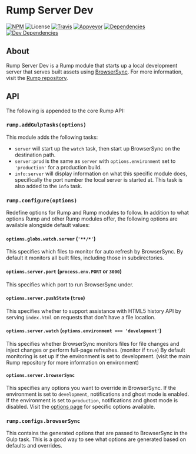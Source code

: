 # Rump Server Dev
[![NPM](http://img.shields.io/npm/v/rump-server-dev.svg?style=flat-square)](https://www.npmjs.org/package/rump-server-dev)
![License](http://img.shields.io/npm/l/rump-server-dev.svg?style=flat-square)
[![Travis](http://img.shields.io/travis/rumps/rump-server-dev.svg?style=flat-square&label=travis)](https://travis-ci.org/rumps/rump-server-dev)
[![Appveyor](http://img.shields.io/appveyor/ci/jupl/rump-server-dev.svg?style=flat-square&label=appveyor)](https://ci.appveyor.com/project/jupl/rump-server-dev)
[![Dependencies](http://img.shields.io/david/rumps/rump-server-dev.svg?style=flat-square)](https://david-dm.org/rumps/rump-server-dev)
[![Dev Dependencies](http://img.shields.io/david/dev/rumps/rump-server-dev.svg?style=flat-square)](https://david-dm.org/rumps/rump-server-dev#info=devDependencies)


## About
Rump Server Dev is a Rump module that starts up a local development server that
serves built assets using [BrowserSync](http://www.browsersync.io/). For more
information, visit the [Rump repository](https://github.com/rumps/rump).


## API
The following is appended to the core Rump API:

### `rump.addGulpTasks(options)`
This module adds the following tasks:

- `server` will start up the `watch` task, then start up BrowserSync on the
destination path.
- `server:prod` is the same as `server` with `options.environment` set to
`'production'` for a production build.
- `info:server` will display information on what this specific module does,
specifically the port number the local server is started at. This task is also
added to the `info` task.

### `rump.configure(options)`
Redefine options for Rump and Rump modules to follow. In addition to what
options Rump and other Rump modules offer, the following options are
available alongside default values:

#### `options.globs.watch.server` (`'**/*'`)
This specifies which files to monitor for auto refresh by BrowserSync. By
default it monitors all built files, including those in subdirectories.

#### `options.server.port` (`process.env.PORT` or `3000`)
This specifies which port to run BrowserSync under.

#### `options.server.pushState` (`true`)
This specifies whether to support assistance with HTML5 history API by serving
`index.html` on requests that don't have a file location.

#### `options.server.watch` (`options.environment === 'development'`)
This specifies whether BrowserSync monitors files for file changes and inject
changes or perform full-page refreshes. (monitor if `true`) By default
monitoring is set up if the environment is set to development. (visit the main
Rump repository for more information on environment)

#### `options.server.browserSync`
This specifies any options you want to override in BrowserSync. If the
environment is set to `development`, notifications and ghost mode is enabled.
If the environment is set to `production`, notifications and ghost mode is
disabled. Visit the [options page](http://www.browsersync.io/docs/options/) for
specific options available.

### `rump.configs.browserSync`
This contains the generated options that are passed to BrowserSync in the Gulp
task. This is a good way to see what options are generated based on defaults
and overrides.
